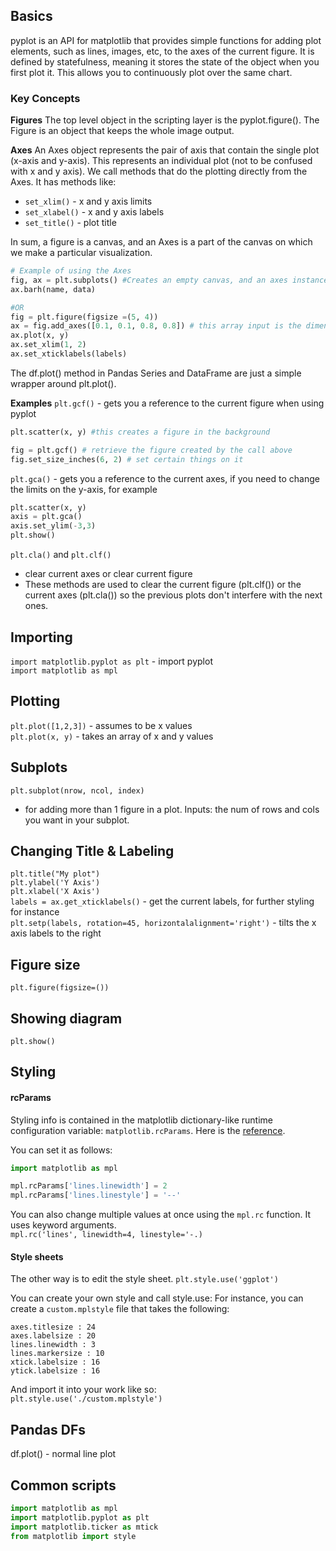 ## Basics
pyplot is an API for matplotlib that provides simple functions for adding plot elements, such as lines, images, etc, to the axes of the current figure. It is defined by statefulness, meaning it stores the state of the object when you first plot it. This allows you to continuously plot over the same chart. 

### Key Concepts
**Figures**
The top level object in the scripting layer is the pyplot.figure(). The Figure is an object that keeps the whole image output. 

**Axes**
An Axes object represents the pair of axis that contain the single plot (x-axis and y-axis). This represents an individual plot (not to be confused with x and y axis). We call methods that do the plotting directly from the Axes. 
It has methods like: 
- `set_xlim()` - x and y axis limits
- `set_xlabel()` - x and y axis labels
- `set_title()` - plot title

In sum, a figure is a canvas, and an Axes is a part of the canvas on which we make a particular visualization. 

``` python
# Example of using the Axes
fig, ax = plt.subplots() #Creates an empty canvas, and an axes instance.
ax.barh(name, data)

#OR
fig = plt.figure(figsize =(5, 4))
ax = fig.add_axes([0.1, 0.1, 0.8, 0.8]) # this array input is the dimensions (left bottom, width, height) of the new axes)
ax.plot(x, y)
ax.set_xlim(1, 2)
ax.set_xticklabels(labels)

```


The df.plot() method in Pandas Series and DataFrame are just a simple wrapper around plt.plot(). 

**Examples**
`plt.gcf()` - gets you a reference to the current figure when using pyplot
``` python
plt.scatter(x, y) #this creates a figure in the background

fig = plt.gcf() # retrieve the figure created by the call above
fig.set_size_inches(6, 2) # set certain things on it
```

`plt.gca()` - gets you a reference to the current axes, if you need to change the limits on the y-axis, for example
``` python
plt.scatter(x, y)
axis = plt.gca()
axis.set_ylim(-3,3)
plt.show()
```
`plt.cla()` and `plt.clf()`  
- clear current axes or clear current figure
- These methods are used to clear the current figure (plt.clf()) or the current axes (plt.cla()) so the previous plots don't interfere with the next ones. 

## Importing
`import matplotlib.pyplot as plt` - import pyplot  
`import matplotlib as mpl`  

## Plotting
`plt.plot([1,2,3])` - assumes to be x values     
`plt.plot(x, y)` - takes an array of x and y values    

## Subplots  
`plt.subplot(nrow, ncol, index)`
- for adding more than 1 figure in a plot. Inputs: the num of rows and cols you want in your subplot.    

## Changing Title & Labeling
`plt.title("My plot")`  
`plt.ylabel('Y Axis')`  
`plt.xlabel('X Axis')`  
`labels = ax.get_xticklabels()`  - get the current labels, for further styling for instance  
`plt.setp(labels, rotation=45, horizontalalignment='right')` - tilts the x axis labels to the right  

## Figure size
`plt.figure(figsize=())`

## Showing diagram
`plt.show()`

## Styling
#### rcParams
Styling info is contained in the matplotlib dictionary-like runtime configuration variable: `matplotlib.rcParams`. Here is the [reference](https://matplotlib.org/stable/api/matplotlib_configuration_api.html#matplotlib.rcParams). 

You can set it as follows:
``` python
import matplotlib as mpl

mpl.rcParams['lines.linewidth'] = 2
mpl.rcParams['lines.linestyle'] = '--'
```

You can also change multiple values at once using the `mpl.rc` function. It uses keyword arguments.  
`mpl.rc('lines', linewidth=4, linestyle='-.)`

#### Style sheets
The other way is to edit the style sheet.
`plt.style.use('ggplot')`

You can create your own style and call style.use:
For instance, you can create a `custom.mplstyle` file that takes the following:
```
axes.titlesize : 24
axes.labelsize : 20
lines.linewidth : 3
lines.markersize : 10
xtick.labelsize : 16
ytick.labelsize : 16
```
And import it into your work like so:  
`plt.style.use('./custom.mplstyle')`

## Pandas DFs
df.plot() - normal line plot


## Common scripts
``` python
import matplotlib as mpl
import matplotlib.pyplot as plt
import matplotlib.ticker as mtick
from matplotlib import style

```